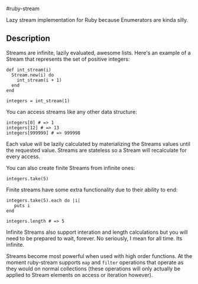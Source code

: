 #ruby-stream

Lazy stream implementation for Ruby because Enumerators are kinda silly.

## Description

Streams are infinite, lazily evaluated, awesome lists. Here's an example
of a Stream that represents the set of positive integers:

    def int_stream(i)
      Stream.new(i) do
        int_stream(i + 1)
      end
    end

    integers = int_stream(1)

You can access streams like any other data structure:

    integers[0] # => 1
    integers[12] # => 13
    integers[999999] # => 999998

Each value will be lazily calculated by materializing the Streams values
until the requested value. Streams are stateless so a Stream will
recalculate for every access.

You can also create finite Streams from infinite ones:

    integers.take(5)

Finite streams have some extra functionality due to their ability to
end:

    integers.take(5).each do |i|
       puts i
    end

    integers.length # => 5

Infinite Streams also support interation and length calculations but you
will need to be prepared to wait, forever. No seriously, I mean for all
time. Its infinite.

Streams become most powerful when used with high order functions. At the
moment ruby-stream supports `map` and `filter` operations that operate
as they would on normal collections (these operations will only actually be
applied to Stream elements on access or iteration however).
